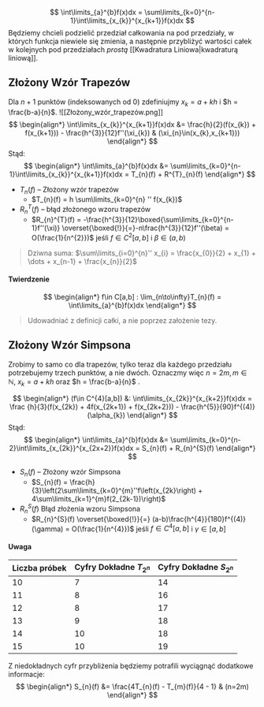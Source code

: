 $$
\int\limits_{a}^{b}f(x)dx = \sum\limits_{k=0}^{n-1}\int\limits_{x_{k}}^{x_{k+1}}f(x)dx
$$
Będziemy chcieli podzielić przedział całkowania na pod przedziały, w których funkcja niewiele się zmienia, a następnie przybliżyć wartości całek w kolejnych pod przedziałach *prostą* [[Kwadratura Liniowa|kwadraturą liniową]].

## Złożony Wzór Trapezów

Dla $n+1$ punktów (indeksowanych od $0$) zdefiniujmy $x_{k}= a+kh$ i $h = \frac{b-a}{n}$.
![[Złożony_wzór_trapezów.png]]
$$
\begin{align*}
\int\limits_{x_{k}}^{x_{k+1}}f(x)dx &= \frac{h}{2}(f(x_{k}) + f(x_{k+1})) - \frac{h^{3}}{12}f''(\xi_{k}) & (\xi_{n}\in(x_{k},x_{k+1}))
\end{align*}
$$
Stąd:
$$
\begin{align*}
\int\limits_{a}^{b}f(x)dx &= \sum\limits_{k=0}^{n-1}\int\limits_{x_{k}}^{x_{k+1}}f(x)dx = T_{n}(f) + R^{T}_{n}(f)
\end{align*}
$$

- $T_{n}(f)$ – Złożony wzór trapezów
	- $T_{n}(f) = h \sum\limits_{k=0}^{n} '' f(x_{k})$
- $R_{n}^{T}(f)$ – błąd złożonego wzoru trapezów
	- $R_{n}^{T}(f) = -\frac{h^{3}}{12}\boxed{\sum\limits_{k=0}^{n-1}f''(\xi)} \overset{\boxed{!}}{=}-n\frac{h^{3}}{12}f''(\beta) = O(\frac{1}{n^{2}})$ jeśli $f\in C^{2}[a,b]$ i $\beta\in(a,b)$ 

> Dziwna suma: $\sum\limits_{i=0}^{n}'' x_{i} = \frac{x_{0}}{2} + x_{1} + \dots + x_{n-1} + \frac{x_{n}}{2}$

#### Twierdzenie
$$
\begin{align*}
f\in C[a,b] : \lim_{n\to\infty}T_{n}(f) = \int\limits_{a}^{b}f(x)dx
\end{align*}
$$
> Udowadniać z definicji całki, a nie poprzez założenie tezy.

## Złożony Wzór Simpsona

Zrobimy to samo co dla trapezów, tylko teraz dla każdego przedziału potrzebujemy trzech punktów, a nie dwóch.
Oznaczmy więc $n = 2m, m\in\mathbb{N}$, $x_{k}= a+kh$ oraz $h = \frac{b-a}{n}$ .

$$
\begin{align*}
(f\in C^{4}[a,b]) &: \int\limits_{x_{2k}}^{x_{k+2}}f(x)dx = \frac {h}{3}(f(x_{2k}) + 4f(x_{2k+1}) + f(x_{2k+2})) - \frac{h^{5}}{90}f^{(4)}(\alpha_{k}) 
\end{align*}
$$
Stąd:
$$
\begin{align*}
\int\limits_{a}^{b}f(x)dx &= \sum\limits_{k=0}^{n-2}\int\limits_{x_{2k}}^{x_{2x+2}}f(x)dx = S_{n}(f) + R_{n}^{S}(f)
\end{align*}
$$

- $S_{n}(f)$ – Złożony wzór Simpsona
	- $S_{n}(f) = \frac{h}{3}\left(2\sum\limits_{k=0}^{m}''f\left(x_{2k}\right) + 4\sum\limits_{k=1}^{m}f(2_{2k-1})\right)$
- $R_{n}^{S}(f)$ Błąd złożenia wzoru Simpsona
	- $R_{n}^{S}(f) \overset{\boxed{!}}{=} (a-b)\frac{h^{4}}{180}f^{(4)}(\gamma) = O(\frac{1}{n^{4}})$ jeśli $f\in C^{4}[a,b]$ i $\gamma\in[a,b]$

#### Uwaga

| Liczba próbek | Cyfry Dokładne $T_{2^{n}}$ | Cyfry Dokładne $S_{2^{n}}$ |
| ------------- | -------------------------- | -------------------------- |
| 10            | 7                          | 14                         |
| 11            | 8                          | 16                         |
| 12            | 8                          | 17                         |
| 13            | 9                          | 18                         |
| 14            | 10                         | 18                         |
| 15            | 10                         | 19                         |

Z niedokładnych cyfr przybliżenia będziemy potrafili wyciągnąć dodatkowe informacje:
$$
\begin{align*}
S_{n}(f) &= \frac{4T_{n}(f) - T_{m}(f)}{4 - 1} & (n=2m)
\end{align*}
$$
